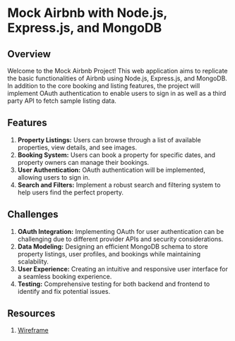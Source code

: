# Mock Airbnb with Node.js, Express.js, and MongoDB

## Overview

Welcome to the Mock Airbnb Project! This web application aims to replicate the basic functionalities of Airbnb using Node.js, Express.js, and MongoDB. In addition to the core booking and listing features, the project will implement OAuth authentication to enable users to sign in as well as a third party API to fetch sample listing data.


## Features

1. **Property Listings:** Users can browse through a list of available properties, view details, and see images.
2. **Booking System:** Users can book a property for specific dates, and property owners can manage their bookings.
3. **User Authentication:** OAuth authentication will be implemented, allowing users to sign in.
4. **Search and Filters:** Implement a robust search and filtering system to help users find the perfect property.

## Challenges

1. **OAuth Integration:** Implementing OAuth for user authentication can be challenging due to different provider APIs and security considerations.
2. **Data Modeling:** Designing an efficient MongoDB schema to store property listings, user profiles, and bookings while maintaining scalability.
3. **User Experience:** Creating an intuitive and responsive user interface for a seamless booking experience.
5. **Testing:** Comprehensive testing for both backend and frontend to identify and fix potential issues.

## Resources

1. [Wireframe](https://app.diagrams.net/#G17Ogzj-7apCAQwrKAEo3QeoXz_ePReOWU)
